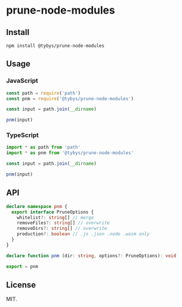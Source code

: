 # prune-node-modules

## Install

```
npm install @tybys/prune-node-modules
```

## Usage

### JavaScript

``` js
const path = require('path')
const pnm = require('@tybys/prune-node-modules')

const input = path.join(__dirname)

pnm(input)
```

### TypeScript

``` ts
import * as path from 'path'
import * as pnm from '@tybys/prune-node-modules'

const input = path.join(__dirname)

pnm(input)
```

## API

``` ts
declare namespace pnm {
  export interface PruneOptions {
    whitelist?: string[] // merge
    removeFiles?: string[] // overwrite
    removeDirs?: string[] // overwrite
    production?: boolean // .js .json .node .wasm only
  }
}

declare function pnm (dir: string, options?: PruneOptions): void

export = pnm
```

## License

MIT.
